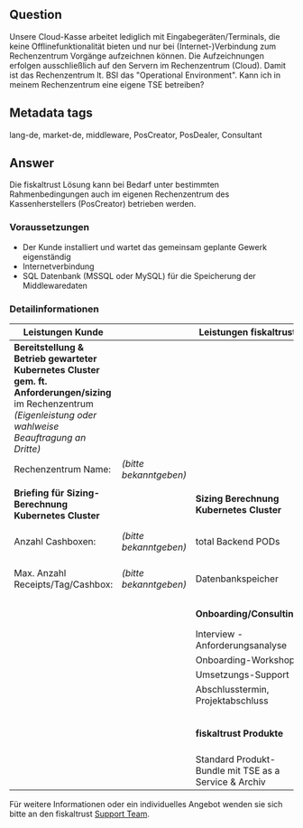 ## Question

Unsere Cloud-Kasse arbeitet lediglich mit Eingabegeräten/Terminals, die keine Offlinefunktionalität bieten und nur bei (Internet-)Verbindung zum Rechenzentrum Vorgänge aufzeichnen können. Die Aufzeichnungen erfolgen ausschließlich auf den Servern im Rechenzentrum (Cloud). Damit ist das Rechenzentrum lt. BSI das "Operational Environment". Kann ich in meinem Rechenzentrum eine eigene TSE betreiben?

## Metadata tags

lang-de, market-de, middleware, PosCreator, PosDealer, Consultant

## Answer

Die fiskaltrust Lösung kann bei Bedarf unter bestimmten Rahmenbedingungen auch im eigenen Rechenzentrum des Kassenherstellers (PosCreator) betrieben werden.

### Voraussetzungen

- Der Kunde installiert und wartet das gemeinsam geplante Gewerk eigenständig
- Internetverbindung
- SQL Datenbank (MSSQL oder MySQL) für die Speicherung der Middlewaredaten

### Detailinformationen

| Leistungen Kunde                                             |                        | Leistungen fiskaltrust                                       |                           | Kosten                        |
| ------------------------------------------------------------ | ---------------------- | ------------------------------------------------------------ | ------------------------- | ----------------------------- |
| **Bereitstellung & Betrieb gewarteter  Kubernetes Cluster gem. ft. Anforderungen/sizing** im Rechenzentrum *(Eigenleistung oder wahlweise  Beauftragung an Dritte)* |                        |                                                              |                           | unbekannt                     |
| Rechenzentrum  Name:                                         | *(bitte bekanntgeben)* |                                                              |                           |                               |
|                                                              |                        |                                                              |                           |                               |
| **Briefing  für Sizing-Berechnung Kubernetes Cluster**  |                        | **Sizing Berechnung Kubernetes Cluster**                     |                           | keine                         |
| Anzahl Cashboxen:                                           | *(bitte bekanntgeben)* | total Backend PODs                                                   | *(wird von ft ermittelt)* |                               |
| Max. Anzahl Receipts/Tag/Cashbox:                            | *(bitte bekanntgeben)* | Datenbankspeicher                                     | *(wird von ft ermittelt)* |                               |
|                                                              |                        | |                               ||
|                                                              |                        | **Onboarding/Consulting**                                  |                           | einmalige Kosten              |
|                                                              |                        | Interview - Anforderungsanalyse                                  |                           |                               |
|                                                              |                        | Onboarding-Workshop                       |                           |                               |
|                                                              |                        | Umsetzungs-Support              |                           |                               |
|                                                              |                        | Abschlusstermin, Projektabschluss                               |                           |                               |
|                                                              |                        | |                                                              |                           |
|                                                              |                        | |                                                              |                           |
|                                                              |                        | **fiskaltrust Produkte**                                 |                           | monatliche Kosten pro Cashbox |
|                                                              |                        | Standard Produkt-Bundle mit TSE as a Service & Archiv         |                           |                               |

Für weitere Informationen oder ein individuelles Angebot wenden sie sich bitte an den fiskaltrust <a href="mailto:info@fiskaltrust.de">Support Team</a>.
